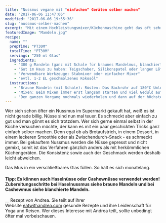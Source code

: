 ```yaml
---
title: "Nussmus vegane mit "einfachen" Geräten selber machen"
date: "2017-06-06 11:47:06"
modified: "2017-06-06 19:55:36"
slug: "nussmus-selber-machen"
excerpt: "Mit einem Hochleistungsmixer/Küchenmaschine geht das oft sehr einfach, doch was tun wenn man keinen zu Hause hat und trotzdem Nussmus selbst herstellen möchte!?"
featuredImage: "Mandeln.jpg"
recipe:
  name: ""
  prepTime: "PT30M"
  totalTime: "PT30M"
  servings: "250 ml Glas"
  ingredients:
    - "300 g Mandeln (ganz mit Schale für braunes Mandelmus, blanchiert für weißes)"
    - "Gut im Haus zu haben: Teigschaber, Silikonspatel oder langen Löffel"
    - "Verwendbare Werkzeuge: Stabmixer oder einfacher Mixer"
    - "evtl. 1-2 EL geschmolzenes Kokosöl"
  instructions:
    - "Braune Mandeln (mit Schale): Rösten: Das Backrohr auf 180°C Umluft aufheizen und die Mandeln für ein paar Minuten (längstens für ca. 10 Minuten) rösten. (Das sorgt auch dafür, dass das nuss-eigene Öl beim Mixen leichter austreten kann.) Blanchierte Mandeln: Für ca. 24 Stunden in Wasser einweichen, dann werden sie schön weich und das Mus später sehr cremig (bei kürzerer Einweichzeit kann es noch etwas bröselig sein). Danach Wasser abgießen."
    - "Mixen: Beim Mixen immer erst langsam starten und viel Geduld aufbringen. Auf der kleinsten Stufe mixen und langsam erhöhen. Dann auf mittlere Stufe ca. 10-15 laufen lassen. Immer wieder stoppen und von vorne beginnen bis mal klein gehackte Mandeln/Mandelmehl erhält. Immer wieder mit dem Spatel/Löffel umrühren."
    - "Den ganzen Vorgang nochmals wiederholen und dann auf der höchsten Stufe für etwa 60 bis 90 Sekunden laufen lassen. Kurz den Mixer abschalten. Pausen sind extrem wichtig, da dann erst das Öl austreten kann. Mind. 5-10 Minuten warten und dann noch 3-4 von der kleinsten bis zur höchsten Stufe mixen. Nun sollte das ausgetretene Öl schon deutlich zu sehen sein. Wenn gar nichts mehr geht und der Mixer kapituliert: Dann 1-2 EL Kokosöl hinzugeben und nochmals versuchen. Gut mit dem Spatel dabei umrühren."
---
```


Wer sich schon öfter ein Nussmus im Supermarkt gekauft hat, weiß es ist nicht gerade billig. Nüsse sind nun mal teuer. Es schmeckt aber einfach zu gut und man gönnt es sich trotzdem. Wer sich gerne einmal selbst in der Küche versuchen möchte, der kann es mit ein paar geschickten Tricks ganz einfach selber machen. Denn egal ob als Brotaufstrich, in einem Dessert, in einem leckeren Smoothie oder als Zwischendurch-Snack - es schmeckt immer. Bei gekauftem Nussmus werden die Nüsse gepresst und nicht gemixt, somit ist das Verfahren gänzlich anders als mit herkömmlichen Küchengeräten. Die Konsistenz sowie auch der Geschmack werden deshalb leicht abweichen.

Das Mus in ein verschließbares Glas füllen. So hält es sich monatelang.

#### Tipp: Es können auch Haselnüsse oder Cashewnüsse verwendet werden! Zubereitungsschritte bei Haselnussmus siehe braune Mandeln und bei Cashewmus siehe blanchierte Mandeln.

\_\_ Rezept von Andrea. Sie teilt auf ihrer Website [eatwithandrea.com](http://www.eatwithandrea.com/) gesunde Rezepte und ihre Leidenschaft für Yoga und Reisen. Wer dieses Interesse mit Andrea teilt, sollte unbedingt öfter mal vorbeischauen.